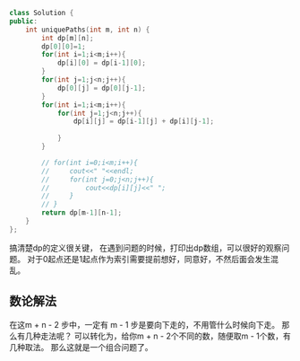 ```cpp
class Solution {
public:
    int uniquePaths(int m, int n) {
        int dp[m][n];
        dp[0][0]=1;
        for(int i=1;i<m;i++){
            dp[i][0] = dp[i-1][0];
        }
        for(int j=1;j<n;j++){
            dp[0][j] = dp[0][j-1];
        }
        for(int i=1;i<m;i++){
            for(int j=1;j<n;j++){
                dp[i][j] = dp[i-1][j] + dp[i][j-1];
                
            }
        }

        // for(int i=0;i<m;i++){
        //     cout<<" "<<endl;
        //     for(int j=0;j<n;j++){
        //         cout<<dp[i][j]<<" ";
        //     }
        // }
        return dp[m-1][n-1];
    }
};
```
搞清楚dp的定义很关键，
在遇到问题的时候，打印出dp数组，可以很好的观察问题。
对于0起点还是1起点作为索引需要提前想好，同意好，不然后面会发生混乱。

## 数论解法
在这m + n - 2 步中，一定有 m - 1 步是要向下走的，不用管什么时候向下走。
那么有几种走法呢？ 可以转化为，给你m + n - 2个不同的数，随便取m - 1个数，有几种取法。
那么这就是一个组合问题了。